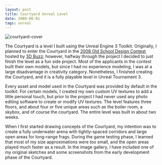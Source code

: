 ```yaml
---
layout: post
title: Courtyard Unreal Level
date: 2008-06-01
tags: unreal
---
```


![courtyard-cover](https://s3.us-east-2.amazonaws.com/jarrodparkes.com/courtyard-cover.png "Courtyard Unreal Level")

The Courtyard is a level I built using the Unreal Engine 3 Toolkit. Originally, I planned to enter the Courtyard in the [2008 Old School Design Contest](http://www.ign.com/articles/2008/06/04/3d-buzz-announces-old-school-level-design-contest-for-unreal-tournament-3) hosted by [3D Buzz](http://www.3dbuzz.com/); however, halfway through the project I decided to just finish the level as a fun side project. Most of the applicants in the contest built their own models, but since I had no experience modeling, I was at a large disadvantage in creativity category. Nonetheless, I finished creating the Courtyard, and it is a fully playable level in Unreal Tournament 3.

Every asset and model used in the Courtyard was provided by default in the toolkit. For certain models, I created my own custom UV textures to add a little personal touch, but prior to the project I had never used any photo editing software to create or modify UV textures. The level features three floors, and about four or five unique areas such as the boiler room, a skybox, and of course the courtyard. The entire level was built in about two weeks.

When I first started drawing concepts of the Courtyard, my intention was to create a fully underwater arena with tightly-spaced corridors and large open areas for long-range frags. During the game testing phase, I learned that most of my size approximations were too small, and the open areas played much faster as a result. In the image gallery, I have included one of my original sketches and some screenshots from the early development phase of the Courtyard.
